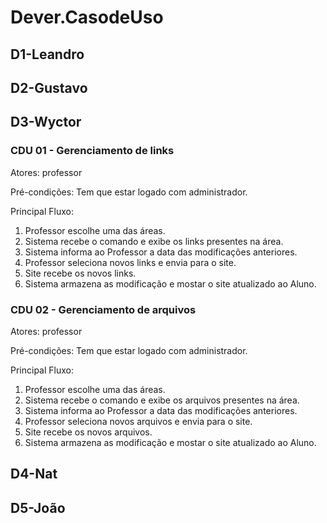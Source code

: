 # Dever.CasodeUso
## D1-Leandro

## D2-Gustavo

## D3-Wyctor

###  CDU 01 - Gerenciamento de links

Atores: professor

Pré-condições: Tem que estar logado com administrador.

Principal Fluxo:

  1. Professor escolhe uma das áreas.
  2. Sistema recebe o comando e exibe os links presentes na área.
  3. Sistema informa ao Professor a data das modificações anteriores.
  4. Professor seleciona novos links e envia para o site.
  5. Site recebe os novos links.
  6. Sistema armazena as modificação e mostar o site atualizado ao Aluno.

### CDU 02 - Gerenciamento de arquivos

Atores: professor

Pré-condições: Tem que estar logado com administrador.

Principal Fluxo:

 1. Professor escolhe uma das áreas.
 2. Sistema recebe o comando e exibe os arquivos presentes na área.
 3. Sistema informa ao Professor a data das modificações anteriores.
 4. Professor seleciona novos arquivos e envia para o site.
 5. Site recebe os novos arquivos.
 6. Sistema armazena as modificação e mostar o site atualizado ao Aluno.

## D4-Nat

## D5-João
